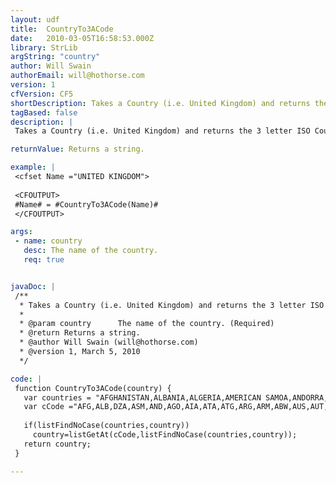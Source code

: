 ```yaml
---
layout: udf
title:  CountryTo3ACode
date:   2010-03-05T16:58:53.000Z
library: StrLib
argString: "country"
author: Will Swain
authorEmail: will@hothorse.com
version: 1
cfVersion: CF5
shortDescription: Takes a Country (i.e. United Kingdom) and returns the 3 letter ISO Country Name (i.e. GBR).
tagBased: false
description: |
 Takes a Country (i.e. United Kingdom) and returns the 3 letter ISO Country Name (i.e. GBR).

returnValue: Returns a string.

example: |
 <cfset Name ="UNITED KINGDOM">
 
 <CFOUTPUT>
 #Name# = #CountryTo3ACode(Name)#
 </CFOUTPUT>

args:
 - name: country
   desc: The name of the country.
   req: true


javaDoc: |
 /**
  * Takes a Country (i.e. United Kingdom) and returns the 3 letter ISO Country Name (i.e. GBR).
  * 
  * @param country      The name of the country. (Required)
  * @return Returns a string. 
  * @author Will Swain (will@hothorse.com) 
  * @version 1, March 5, 2010 
  */

code: |
 function CountryTo3ACode(country) {
   var countries = "AFGHANISTAN,ALBANIA,ALGERIA,AMERICAN SAMOA,ANDORRA,ANGOLA,ANGUILLA,ANTARCTICA,ANTIGUA AND BARBUDA,ARGENTINA,ARMENIA,ARUBA,AUSTRALIA,AUSTRIA,AZERBAIJAN,BAHAMAS,BAHRAIN,BANGLADESH,BARBADOS,BELARUS,BELGIUM,BELIZE,BENIN,BERMUDA,BHUTAN,BOLIVIA,BOSNIA AND HERZEGOVINA,BOTSWANA,BOUVET ISLAND,BRAZIL,BRITISH INDIAN OCEAN TERRITORY,BRUNEI DARUSSALAM,BULGARIA,BURKINA FASO,BURUNDI,CAMBODIA,CAMEROON,CANADA,CAPE VERDE,CAYMAN ISLANDS,CENTRAL AFRICAN REPUBLIC,CHAD,CHILE,CHINA,CHRISTMAS ISLAND,COCOS (KEELING) ISLANDS,COLOMBIA,COMOROS,CONGO,THE DEMOCRATIC REPUBLIC OF THE CONGO,COOK ISLANDS,COSTA RICA,CÔTE D'IVOIRE,CROATIA,CUBA,CYPRUS,CZECH REPUBLIC,DENMARK,DJIBOUTI,DOMINICA,DOMINICAN REPUBLIC,EAST TIMOR,ECUADOR,EGYPT,EL SALVADOR,EQUATORIAL GUINEA,ERITREA,ESTONIA,ETHIOPIA,FALKLAND ISLANDS (MALVINAS),FAROE ISLANDS,FIJI,FINLAND,FRANCE,FRENCH GUIANA,FRENCH POLYNESIA,FRENCH SOUTHERN TERRITORIES,GABON,GAMBIA,GEORGIA,GERMANY,GHANA,GIBRALTAR,GREECE,GREENLAND,GRENADA,GUADELOUPE,GUAM,GUATEMALA,GUINEA,GUINEA-BISSAU,GUYANA,HAITI,HEARD ISLAND AND MCDONALD ISLANDS,HOLY SEE (VATICAN CITY STATE),HONDURAS,HONG KONG,HUNGARY,ICELAND,INDIA,INDONESIA,ISLAMIC REPUBLIC OF IRAN,IRAQ,IRELAND,ISRAEL,ITALY,JAMAICA,JAPAN,JORDAN,KAZAKSTAN,KENYA,KIRIBATI,DEMOCRATIC PEOPLE'S REPUBLIC OF KOREA,REPUBLIC OF KOREA,KUWAIT,KYRGYZSTAN,LAO PEOPLE'S DEMOCRATIC REPUBLIC,LATVIA,LEBANON,LESOTHO,LIBERIA,LIBYAN ARAB JAMAHIRIYA,LIECHTENSTEIN,LITHUANIA,LUXEMBOURG,MACAU,THE FORMER YUGOSLAV REPUBLIC OF MACEDONIA,MADAGASCAR,MALAWI,MALAYSIA,MALDIVES,MALI,MALTA,MARSHALL ISLANDS,MARTINIQUE,MAURITANIA,MAURITIUS,MAYOTTE,MEXICO,FEDERATED STATES OF MICRONESIA,REPUBLIC OF MOLDOVA,MONACO,MONGOLIA,MONTSERRAT,MOROCCO,MOZAMBIQUE,MYANMAR,NAMIBIA,NAURU,NEPAL,NETHERLANDS,NETHERLANDS ANTILLES,NEW CALEDONIA,NEW ZEALAND,NICARAGUA,NIGER,NIGERIA,NIUE,NORFOLK ISLAND,NORTHERN MARIANA ISLANDS,NORWAY,OMAN,PAKISTAN,PALAU,OCCUPIED PALESTINIAN TERRITORY,PANAMA,PAPUA NEW GUINEA,PARAGUAY,PERU,PHILIPPINES,PITCAIRN,POLAND,PORTUGAL,PUERTO RICO,QATAR,RÉUNION,ROMANIA,RUSSIAN FEDERATION,RWANDA,SAINT HELENA,SAINT KITTS AND NEVIS,SAINT LUCIA,SAINT PIERRE AND MIQUELON,SAINT VINCENT AND THE GRENADINES,SAMOA,SAN MARINO,SAO TOME AND PRINCIPE,SAUDI ARABIA,SENEGAL,SEYCHELLES,SIERRA LEONE,SINGAPORE,SLOVAKIA,SLOVENIA,SOLOMON ISLANDS,SOMALIA,SOUTH AFRICA,SOUTH GEORGIA AND THE SOUTH SANDWICH ISLANDS,SPAIN,SRI LANKA,SUDAN,SURINAME,SVALBARD AND JAN MAYEN,SWAZILAND,SWEDEN,SWITZERLAND,SYRIAN ARAB REPUBLIC,TAIWAN PROVINCE OF CHINA,TAJIKISTAN,UNITED REPUBLIC OF TANZANIA,THAILAND,TOGO,TOKELAU,TONGA,TRINIDAD AND TOBAGO,TUNISIA,TURKEY,TURKMENISTAN,TURKS AND CAICOS ISLANDS,TUVALU,UGANDA,UKRAINE,UNITED ARAB EMIRATES,UNITED KINGDOM,UNITED STATES,UNITED STATES MINOR OUTLYING ISLANDS,URUGUAY,UZBEKISTAN,VANUATU,VENEZUELA,VIET NAM,BRITISH VIRGIN ISLANDS,U.S. VIRGIN ISLANDS,WALLIS AND FUTUNA,WESTERN SAHARA,YEMEN,YUGOSLAVIA,ZAIRE,ZAMBIA,ZIMBABWE";
   var cCode ="AFG,ALB,DZA,ASM,AND,AGO,AIA,ATA,ATG,ARG,ARM,ABW,AUS,AUT,AZE,BHS,BHR,BGD,BRB,BLR,BEL,BLZ,BEN,BMU,BTN,BOL,BIH,BWA,BVT,BRA,IOT,BRN,BGR,BFA,  BDI,KHM,CMR,CAN,CPV,CYM,CAF,TCD,CHL,CHN,CXR,CCK,COL,COM,COG,COD,COK,CRI,CIV,HRV,CUB,CYP,CZE,DNK,DJI,DMA,DOM,TMP,ECU,EGY,SLV,GNQ,ERI,EST,ETH,FLK,FRO,FJI,FIN,FRA,GUF,PYF,ATF,GAB,GMB,GEO,DEU,GHA,GIB,GRC,GRL,GRD,GLP,GUM,GTM,GIN,GNB,GUY,HTI,HMD,VAT,HND,HKG,HUN,ISL,IND,IDN,IRN,IRQ,IRL,ISR,ITA,JAM,JPN,JOR,KAZ,KEN,KIR,PRK,KOR,KWT,KGZ,LAO,LVA,LBN,LSO,LBR,LBY,LIE,LTU,LUX,MAC,MKD,MDG,MWI,MYS,MDV,MLI,MLT,MHL,MTQ,MRT,MUS,MYT,MEX,FSM,MDA,MCO,MNG,MSR,MAR,MOZ,MMR,NAM,NRU,NPL,NLD,ANT,NCL,NZL,NIC,NER,NGA,NIU,NFK,MNP,NOR,OMN,PAK,PLW,PSE,PAN,PNG,PRY,PER,PHL,PCN,POL,PRT,PRI,QAT,REU,ROM,RUS,RWA,SHN,KNA,LCA,SPM,VCT,WSM,SMR,STP,SAU,SEN,SYC,SLE,SGP,SVK,SVN,SLB,SOM,ZAF,SGS,ESP,LKA,SDN,SUR,SJM,SWZ,SWE,CHE,SYR,TWN,TJK,TZA,THA,TGO,TKL,TON,TTO,TUN,TUR,TKM,TCA,TUV,UGA,UKR,ARE,GBR,USA,UMI,URY,UZB,VUT,VEN,VNM,VGB,VIR,WLF,ESH,YEM,YUG,ZAR,ZMB,ZWE";
 
   if(listFindNoCase(countries,country))
     country=listGetAt(cCode,listFindNoCase(countries,country));
   return country;
 }

---
```



